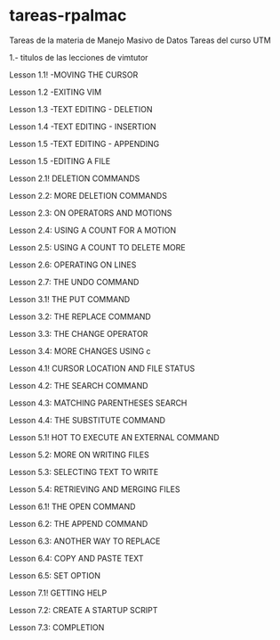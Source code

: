 # tareas-rpalmac
Tareas de la materia de Manejo Masivo de Datos
Tareas del curso UTM

1.- titulos de las lecciones de vimtutor

Lesson 1.1!
-MOVING THE CURSOR

Lesson 1.2 -EXITING VIM

Lesson 1.3 -TEXT EDITING - DELETION

Lesson 1.4 -TEXT EDITING - INSERTION

Lesson 1.5 -TEXT EDITING - APPENDING

Lesson 1.5 -EDITING A FILE

Lesson 2.1!
DELETION COMMANDS

Lesson 2.2: MORE DELETION COMMANDS

Lesson 2.3: ON OPERATORS AND MOTIONS

Lesson 2.4: USING A COUNT FOR A MOTION

Lesson 2.5: USING A COUNT TO DELETE MORE

Lesson 2.6: OPERATING ON LINES

Lesson 2.7: THE UNDO COMMAND

Lesson 3.1!
THE PUT COMMAND

Lesson 3.2: THE REPLACE COMMAND

Lesson 3.3: THE CHANGE OPERATOR

Lesson 3.4: MORE CHANGES USING c

Lesson 4.1!
CURSOR LOCATION AND FILE STATUS

Lesson 4.2: THE SEARCH COMMAND

Lesson 4.3: MATCHING PARENTHESES SEARCH

Lesson 4.4: THE SUBSTITUTE COMMAND

Lesson 5.1!
HOT TO EXECUTE AN EXTERNAL COMMAND

Lesson 5.2: MORE ON WRITING FILES

Lesson 5.3: SELECTING TEXT TO WRITE

Lesson 5.4: RETRIEVING AND MERGING FILES

Lesson 6.1!
THE OPEN COMMAND

Lesson 6.2: THE APPEND COMMAND

Lesson 6.3: ANOTHER WAY TO REPLACE

Lesson 6.4: COPY AND PASTE TEXT

Lesson 6.5: SET OPTION

Lesson 7.1!
GETTING HELP

Lesson 7.2: CREATE A STARTUP SCRIPT

Lesson 7.3: COMPLETION
